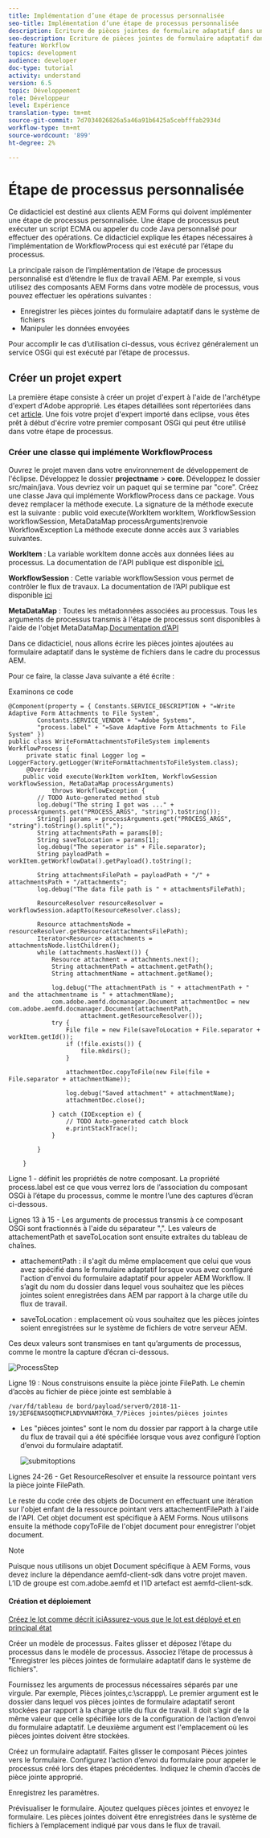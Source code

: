 ```yaml
---
title: Implémentation d’une étape de processus personnalisée
seo-title: Implémentation d’une étape de processus personnalisée
description: Ecriture de pièces jointes de formulaire adaptatif dans un système de fichiers à l’aide de l’étape de processus personnalisée
seo-description: Ecriture de pièces jointes de formulaire adaptatif dans un système de fichiers à l’aide de l’étape de processus personnalisée
feature: Workflow
topics: development
audience: developer
doc-type: tutorial
activity: understand
version: 6.5
topic: Développement
role: Développeur
level: Expérience
translation-type: tm+mt
source-git-commit: 7d7034026826a5a46a91b6425a5cebfffab2934d
workflow-type: tm+mt
source-wordcount: '899'
ht-degree: 2%

---
```



# Étape de processus personnalisée

Ce didacticiel est destiné aux clients AEM Forms qui doivent implémenter une étape de processus personnalisée. Une étape de processus peut exécuter un script ECMA ou appeler du code Java personnalisé pour effectuer des opérations. Ce didacticiel explique les étapes nécessaires à l’implémentation de WorkflowProcess qui est exécuté par l’étape du processus.

La principale raison de l’implémentation de l’étape de processus personnalisé est d’étendre le flux de travail AEM. Par exemple, si vous utilisez des composants AEM Forms dans votre modèle de processus, vous pouvez effectuer les opérations suivantes :

* Enregistrer les pièces jointes du formulaire adaptatif dans le système de fichiers
* Manipuler les données envoyées

Pour accomplir le cas d’utilisation ci-dessus, vous écrivez généralement un service OSGi qui est exécuté par l’étape de processus.

## Créer un projet expert

La première étape consiste à créer un projet d&#39;expert à l&#39;aide de l&#39;archétype d&#39;expert d&#39;Adobe approprié. Les étapes détaillées sont répertoriées dans cet [article](https://helpx.adobe.com/experience-manager/using/maven_arch13.html). Une fois votre projet d&#39;expert importé dans eclipse, vous êtes prêt à début d&#39;écrire votre premier composant OSGi qui peut être utilisé dans votre étape de processus.


### Créer une classe qui implémente WorkflowProcess

Ouvrez le projet maven dans votre environnement de développement de l&#39;éclipse. Développez le dossier **projectname** > **core**. Développez le dossier src/main/java. Vous devriez voir un paquet qui se termine par &quot;core&quot;. Créez une classe Java qui implémente WorkflowProcess dans ce package. Vous devez remplacer la méthode execute. La signature de la méthode execute est la suivante :
public void execute(WorkItem workItem, WorkflowSession workflowSession, MetaDataMap processArguments)renvoie WorkflowException
La méthode execute donne accès aux 3 variables suivantes.

**WorkItem** : La variable workItem donne accès aux données liées au processus. La documentation de l&#39;API publique est disponible [ici.](https://helpx.adobe.com/experience-manager/6-3/sites/developing/using/reference-materials/diff-previous/changes/com.adobe.granite.workflow.WorkflowSession.html)

**WorkflowSession** : Cette variable workflowSession vous permet de contrôler le flux de travaux. La documentation de l’API publique est disponible [ici](https://helpx.adobe.com/experience-manager/6-3/sites/developing/using/reference-materials/diff-previous/changes/com.adobe.granite.workflow.WorkflowSession.html)

**MetaDataMap** : Toutes les métadonnées associées au processus. Tous les arguments de processus transmis à l&#39;étape de processus sont disponibles à l&#39;aide de l&#39;objet MetaDataMap.[Documentation d’API](https://helpx.adobe.com/experience-manager/6-5/sites/developing/using/reference-materials/javadoc/com/adobe/granite/workflow/metadata/MetaDataMap.html)

Dans ce didacticiel, nous allons écrire les pièces jointes ajoutées au formulaire adaptatif dans le système de fichiers dans le cadre du processus AEM.

Pour ce faire, la classe Java suivante a été écrite :

Examinons ce code

```
@Component(property = { Constants.SERVICE_DESCRIPTION + "=Write Adaptive Form Attachments to File System",
        Constants.SERVICE_VENDOR + "=Adobe Systems",
        "process.label" + "=Save Adaptive Form Attachments to File System" })
public class WriteFormAttachmentsToFileSystem implements WorkflowProcess {
     private static final Logger log = LoggerFactory.getLogger(WriteFormAttachmentsToFileSystem.class);
     @Override
    public void execute(WorkItem workItem, WorkflowSession workflowSession, MetaDataMap processArguments)
            throws WorkflowException {
        // TODO Auto-generated method stub
        log.debug("The string I got was ..." + processArguments.get("PROCESS_ARGS", "string").toString());
        String[] params = processArguments.get("PROCESS_ARGS", "string").toString().split(",");
        String attachmentsPath = params[0];
        String saveToLocation = params[1];
        log.debug("The seperator is" + File.separator);
        String payloadPath = workItem.getWorkflowData().getPayload().toString();
 
        String attachmentsFilePath = payloadPath + "/" + attachmentsPath + "/attachments";
        log.debug("The data file path is " + attachmentsFilePath);
 
        ResourceResolver resourceResolver = workflowSession.adaptTo(ResourceResolver.class);
 
        Resource attachmentsNode = resourceResolver.getResource(attachmentsFilePath);
        Iterator<Resource> attachments = attachmentsNode.listChildren();
        while (attachments.hasNext()) {
            Resource attachment = attachments.next();
            String attachmentPath = attachment.getPath();
            String attachmentName = attachment.getName();
 
            log.debug("The attachmentPath is " + attachmentPath + " and the attachmentname is " + attachmentName);
            com.adobe.aemfd.docmanager.Document attachmentDoc = new com.adobe.aemfd.docmanager.Document(attachmentPath,
                    attachment.getResourceResolver());
            try {
                File file = new File(saveToLocation + File.separator + workItem.getId());
                if (!file.exists()) {
                    file.mkdirs();
                }
 
                attachmentDoc.copyToFile(new File(file + File.separator + attachmentName));
 
                log.debug("Saved attachment" + attachmentName);
                attachmentDoc.close();
 
            } catch (IOException e) {
                // TODO Auto-generated catch block
                e.printStackTrace();
            }
 
        }
 
    }
```

Ligne 1 - définit les propriétés de notre composant. La propriété process.label est ce que vous verrez lors de l’association du composant OSGi à l’étape du processus, comme le montre l’une des captures d’écran ci-dessous.

Lignes 13 à 15 - Les arguments de processus transmis à ce composant OSGi sont fractionnés à l&#39;aide du séparateur &quot;,&quot;. Les valeurs de attachementPath et saveToLocation sont ensuite extraites du tableau de chaînes.

* attachementPath : il s&#39;agit du même emplacement que celui que vous avez spécifié dans le formulaire adaptatif lorsque vous avez configuré l&#39;action d&#39;envoi du formulaire adaptatif pour appeler AEM Workflow. Il s’agit du nom du dossier dans lequel vous souhaitez que les pièces jointes soient enregistrées dans AEM par rapport à la charge utile du flux de travail.

* saveToLocation : emplacement où vous souhaitez que les pièces jointes soient enregistrées sur le système de fichiers de votre serveur AEM.

Ces deux valeurs sont transmises en tant qu’arguments de processus, comme le montre la capture d’écran ci-dessous.

![ProcessStep](assets/implement-process-step.gif)


Ligne 19 : Nous construisons ensuite la pièce jointe FilePath. Le chemin d’accès au fichier de pièce jointe est semblable à

    /var/fd/tableau de bord/payload/server0/2018-11-19/3EF6ENASOQTHCPLNDYVNAM7OKA_7/Pièces jointes/pièces jointes

* Les &quot;pièces jointes&quot; sont le nom du dossier par rapport à la charge utile du flux de travail qui a été spécifiée lorsque vous avez configuré l’option d’envoi du formulaire adaptatif.

   ![submitoptions](assets/af-submit-options.gif)

Lignes 24-26 - Get ResourceResolver et ensuite la ressource pointant vers la pièce jointe FilePath.

Le reste du code crée des objets de Document en effectuant une itération sur l&#39;objet enfant de la ressource pointant vers attachementFilePath à l&#39;aide de l&#39;API. Cet objet document est spécifique à AEM Forms. Nous utilisons ensuite la méthode copyToFile de l&#39;objet document pour enregistrer l&#39;objet document.

>[!NOTE]
>
>Puisque nous utilisons un objet Document spécifique à AEM Forms, vous devez inclure la dépendance aemfd-client-sdk dans votre projet maven. L’ID de groupe est com.adobe.aemfd et l’ID artefact est aemfd-client-sdk.

#### Création et déploiement

[Créez le lot comme décrit ](https://helpx.adobe.com/experience-manager/using/maven_arch13.html#BuildtheOSGibundleusingMaven)
[iciAssurez-vous que le lot est déployé et en principal état](http://localhost:4502/system/console/bundles)

Créer un modèle de processus. Faites glisser et déposez l’étape du processus dans le modèle de processus. Associez l’étape de processus à &quot;Enregistrer les pièces jointes de formulaire adaptatif dans le système de fichiers&quot;.

Fournissez les arguments de processus nécessaires séparés par une virgule. Par exemple, Pièces jointes,c:\\scrappp\\. Le premier argument est le dossier dans lequel vos pièces jointes de formulaire adaptatif seront stockées par rapport à la charge utile du flux de travail. Il doit s’agir de la même valeur que celle spécifiée lors de la configuration de l’action d’envoi du formulaire adaptatif. Le deuxième argument est l&#39;emplacement où les pièces jointes doivent être stockées.

Créez un formulaire adaptatif. Faites glisser le composant Pièces jointes vers le formulaire. Configurez l’action d’envoi du formulaire pour appeler le processus créé lors des étapes précédentes. Indiquez le chemin d’accès de pièce jointe approprié.

Enregistrez les paramètres.

Prévisualiser le formulaire. Ajoutez quelques pièces jointes et envoyez le formulaire. Les pièces jointes doivent être enregistrées dans le système de fichiers à l’emplacement indiqué par vous dans le flux de travail.

